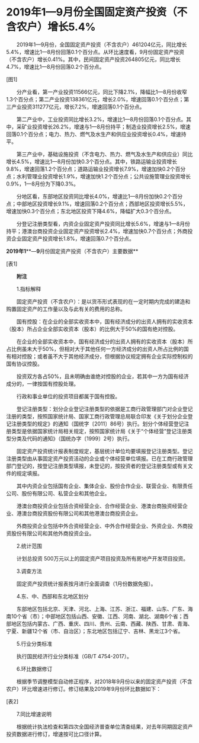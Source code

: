 # 2019年1—9月份全国固定资产投资（不含农户）增长5.4%

　　2019年1—9月份，全国固定资产投资（不含农户）461204亿元，同比增长5.4%，增速比1—8月份回落0.1个百分点。从环比速度看，9月份固定资产投资（不含农户）增长0.41%。其中，民间固定资产投资264805亿元，同比增长4.7%，增速比1—8月份回落0.2个百分点。

\[图1\]

　　分产业看，第一产业投资11566亿元，同比下降2.1%，降幅比1—8月份收窄1.3个百分点；第二产业投资138361亿元，增长2.0%，增速回落0.1个百分点；第三产业投资311277亿元，增长7.2%，增速回落0.1个百分点。

　　第二产业中，工业投资同比增长3.2%，增速比1—8月份回落0.1个百分点。其中，采矿业投资增长26.2%，增速与1—8月份持平；制造业投资增长2.5%，增速回落0.1个百分点；电力、热力、燃气及水生产和供应业投资增长0.4%，增速持平。

　　第三产业中，基础设施投资（不含电力、热力、燃气及水生产和供应业）同比增长4.5%，增速比1—8月份加快0.3个百分点。其中，铁路运输业投资增长9.8%，增速回落1.2个百分点；道路运输业投资增长7.9%，增速加快0.2个百分点；水利管理业投资增长1.9%，增速加快1.2个百分点；公共设施管理业投资增长0.9%，1—8月份为下降0.3%。

　　分地区看，东部地区投资同比增长4.0%，增速比1—8月份加快0.2个百分点；中部地区投资增长9.1%，增速回落0.2个百分点；西部地区投资增长5.5%，增速加快0.3个百分点；东北地区投资下降4.6%，降幅扩大0.3个百分点。

　　分登记注册类型看，内资企业固定资产投资同比增长5.6%，增速与1—8月份持平；港澳台商投资企业固定资产投资增长2.4%，增速加快0.7个百分点；外商投资企业固定资产投资增长1.8%，增速回落0.7个百分点。

**2019****年****1****—****9****月份固定资产投资（不含农户）主要数据**

\[表1\]

　　**附注**

　　1.指标解释

　　固定资产投资（不含农户）：是以货币形式表现的在一定时期内完成的建造和购置固定资产的工作量以及与此有关的费用的总称。

　　国有控股：在企业的全部实收资本中，国有经济成分的出资人拥有的实收资本（股本）所占企业全部实收资本（股本）的比例大于50%的国有绝对控股。

　　在企业的全部实收资本中，国有经济成分的出资人拥有的实收资本（股本）所占比例虽未大于50%，但相对大于其他任何一方经济成分的出资人所占比例的国有相对控股；或者虽不大于其他经济成分，但根据协议规定拥有企业实际控制权的国有协议控股。

　　投资双方各占50%，且未明确由谁绝对控股的企业，若其中一方为国有经济成分的，一律按国有控股处理。

　　行政和事业单位的投资项目都属于国有控股。

　　登记注册类型：划分企业登记注册类型的依据是工商行政管理部门对企业登记注册的类型，按照国家统计局、国家工商行政管理总局联合印发《关于划分企业登记注册类型的规定》的通知（国统字〔2011〕86号）执行。划分个体经营登记注册类型是依据国家统计局相关规定，按照国家统计局《关于“个体经营”登记注册类型分类及代码的通知》（国统办字〔1999〕2号）执行。

　　固定资产投资统计报表制度规定，基层统计单位均要填报登记注册类型。登记注册类型由从事固定资产投资活动的企业或个体经营单位填报。已在工商行政管理部门登记的，按登记注册类型填报，未登记的，按投资者的登记注册类型或有关文件的规定填报。

　　其中内资企业包括国有企业、集体企业、股份合作企业、联营企业、有限责任公司、股份有限公司、私营企业和其他企业。

　　港澳台商投资企业包括合资经营企业、合作经营企业、港澳台商独资经营企业、港澳台商投资股份有限公司和其他港澳台商投资企业。

　　外商投资企业包括中外合资经营企业、中外合作经营企业、外资企业、外商投资股份有限公司和其他外商投资企业。

　　2.统计范围

　　计划总投资 500万元以上的固定资产项目投资及所有房地产开发项目投资。

　　3.调查方法

　　固定资产投资统计报表按月进行全面调查（1月份数据免报）。

　　4.东、中、西部和东北地区划分

　　东部地区包括北京、天津、河北、上海、江苏、浙江、福建、山东、广东、海南10个省（市）；中部地区包括山西、安徽、江西、河南、湖北、湖南6个省；西部地区包括内蒙古、广西、重庆、四川、贵州、云南、西藏、陕西、甘肃、青海、宁夏、新疆12个省（市、自治区）；东北地区包括辽宁、吉林、黑龙江3个省。

　　5.行业分类标准

　　执行国民经济行业分类标准（GB/T 4754-2017）。

　　6.环比数据修订

　　根据季节调整模型自动修正程序，对2018年9月份以来的固定资产投资（不含农户）环比增速进行修订。修订结果及2019年9月份环比数据如下：

\[表2\]

　　7.同比增速说明

　　根据统计执法检查和第四次全国经济普查单位清查结果，对去年同期固定资产投资数据进行修订，增速按可比口径计算。